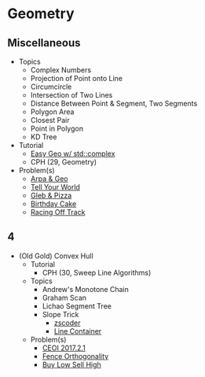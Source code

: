 # Geometry

## Miscellaneous
  * Topics
    * Complex Numbers
    * Projection of Point onto Line
    * Circumcircle
    * Intersection of Two Lines
    * Distance Between Point & Segment, Two Segments
    * Polygon Area
    * Closest Pair
    * Point in Polygon
    * KD Tree
  * Tutorial  
    * [Easy Geo w/ std::complex](http://codeforces.com/blog/entry/22175)
    * CPH (29, Geometry)
  * Problem(s)
    * [Arpa & Geo](http://codeforces.com/problemset/problem/851/B)
    * [Tell Your World](http://codeforces.com/problemset/problem/849/B)
    * [Gleb & Pizza](http://codeforces.com/problemset/problem/842/B)
    * [Birthday Cake](https://open.kattis.com/problems/birthdaycake)
    * [Racing Off Track](https://open.kattis.com/contests/acpc17open/problems/racingofftrack)

## 4
  * (Old Gold) Convex Hull
    * Tutorial
      * CPH (30, Sweep Line Algorithms)
    * Topics
      * Andrew's Monotone Chain
      * Graham Scan
      * Lichao Segment Tree
      * Slope Trick
        * [zscoder](http://codeforces.com/blog/entry/47821)
        * [Line Container](https://github.com/kth-competitive-programming/kactl/blob/master/content/data-structures/LineContainer.h)
    * Problem(s)
      * [CEOI 2017.2.1](https://csacademy.com/contest/archive/task/building-bridges/)
      * [Fence Orthogonality](https://open.kattis.com/problems/fenceortho)
      * [Buy Low Sell High](http://codeforces.com/contest/866/problem/D)
  
